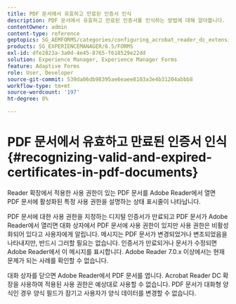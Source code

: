 ```yaml
---
title: PDF 문서에서 유효하고 만료된 인증서 인식
description: PDF 문서에서 유효하고 만료된 인증서를 인식하는 방법에 대해 알아봅니다.
contentOwner: admin
content-type: reference
geptopics: SG_AEMFORMS/categories/configuring_acrobat_reader_dc_extensions
products: SG_EXPERIENCEMANAGER/6.5/FORMS
exl-id: dfe2823a-3a0d-4e45-8765-f618529e22dd
solution: Experience Manager, Experience Manager Forms
feature: Adaptive Forms
role: User, Developer
source-git-commit: 539da06db98395ae6eaee8103a3e4b31204abbb8
workflow-type: tm+mt
source-wordcount: '197'
ht-degree: 0%

---
```


# PDF 문서에서 유효하고 만료된 인증서 인식 {#recognizing-valid-and-expired-certificates-in-pdf-documents}

Reader 확장에서 적용한 사용 권한이 있는 PDF 문서를 Adobe Reader에서 열면 PDF 문서에 활성화된 특정 사용 권한을 설명하는 상태 표시줄이 나타납니다.

PDF 문서에 대한 사용 권한을 지정하는 디지털 인증서가 만료되고 PDF 문서가 Adobe Reader에서 열리면 대화 상자에서 PDF 문서에 사용 권한이 있지만 사용 권한은 비활성화되어 있다고 사용자에게 알립니다. 메시지는 PDF 문서가 변경되었거나 변조되었음을 나타내지만, 반드시 그러할 필요는 없습니다. 인증서가 만료되거나 문서가 수정되면 Adobe Reader에서 이 메시지를 표시합니다. Adobe Reader 7.0.x 이상에서는 현재 문제가 되는 사례를 확인할 수 없습니다.

대화 상자를 닫으면 Adobe Reader에서 PDF 문서를 엽니다. Acrobat Reader DC 확장을 사용하여 적용된 사용 권한은 예상대로 사용할 수 없습니다. PDF 문서가 대화형 양식인 경우 양식 필드가 잠기고 사용자가 양식 데이터를 변경할 수 없습니다.
